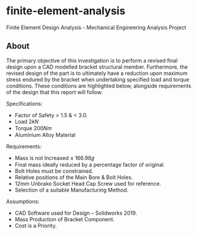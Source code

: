 # finite-element-analysis
Finite Element Design Analysis - Mechanical Engineering Analysis Project

## About
The primary objective of this investigation is to perform a revised final design upon a CAD modelled bracket structural member. Furthermore, the revised design of the part is to ultimately have a reduction upon maximum stress endured by the bracket when undertaking specified load and torque conditions. These conditions are highlighted below, alongside requirements of the design that this report will follow. 

Specifications:
- Factor of Safety > 1.5 & < 3.0. 
- Load 2𝑘𝑁 
- Torque 200𝑁𝑚 
- Aluminium Alloy Material
  
Requirements:
- Mass is not Increased ≤ 166.98𝑔
- Final mass ideally reduced by a percentage factor of original.  
- Bolt Holes must be constrained.  
- Relative positions of the Main Bore & Bolt Holes. 
- 12mm Unbrako Socket Head Cap Screw used for reference.  
- Selection of a suitable Manufacturing Method.

Assumptions: 
- CAD Software used for Design – Solidworks 2019. 
- Mass Production of Bracket Component. 
- Cost is a Priority. 
